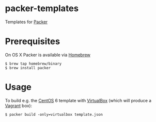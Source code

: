 packer-templates
================

Templates for [Packer](http://www.packer.io/)

Prerequisites
=============

On OS X Packer is available via [Homebrew](http://brew.sh/)

```
$ brew tap homebrew/binary
$ brew install packer
```

Usage
=====

To build e.g. the [CentOS](http://www.centos.org/) 6 template with [VirtualBox](https://www.virtualbox.org/) (which will produce a [Vagrant](http://www.vagrantup.com/) box):

```
$ packer build -only=virtualbox template.json
```

